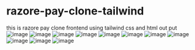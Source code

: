 # razore-pay-clone-tailwind
this is razore pay clone frontend using tailwind css and html
out put
![image](https://user-images.githubusercontent.com/105263777/216929836-09f2f1a9-132c-4637-b4ca-5976b843f519.png)
![image](https://user-images.githubusercontent.com/105263777/216929901-14b3eb37-4349-425d-a2fc-cf09157d5a43.png)
![image](https://user-images.githubusercontent.com/105263777/216929954-88efd62b-d6db-4b33-8cdf-0b51eba64663.png)
![image](https://user-images.githubusercontent.com/105263777/216929994-00155b79-9ee4-4c8c-9cb4-84d46dc48160.png)
![image](https://user-images.githubusercontent.com/105263777/216930042-57d6cba0-d330-4a4c-8079-f14bbdf25537.png)
![image](https://user-images.githubusercontent.com/105263777/216930111-aa86e85a-4056-4591-bfc4-418110e9603d.png)
![image](https://user-images.githubusercontent.com/105263777/216930176-c9565892-447b-478b-b069-b23a30628984.png)
![image](https://user-images.githubusercontent.com/105263777/216930211-1806f745-c2ae-4921-9a1f-b0d6ad050e93.png)
![image](https://user-images.githubusercontent.com/105263777/216930142-a565c188-58d7-42f6-acc6-6b97c78b8033.png)
![image](https://user-images.githubusercontent.com/105263777/216930238-b1d62802-05e5-44e2-bbcd-0dd35bd4c339.png)
![image](https://user-images.githubusercontent.com/105263777/216930285-4c633371-9ed6-436d-8dcf-4b56b2fbf763.png)
